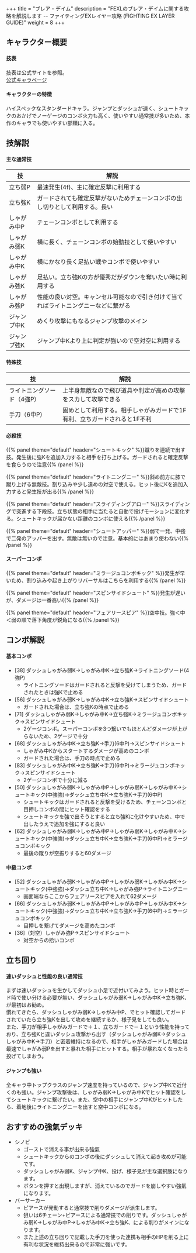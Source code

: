 +++
title = "ブレア・デイム"
description = "FEXLのブレア・デイムに関する攻略を解説します -- ファイティングEXレイヤー攻略 (FIGHTING EX LAYER GUIDE)"
weight = 8
+++

## キャラクター概要

#### 技表

技表は公式サイトを参照。  
[公式キャラページ](http://www.arika.co.jp/product/fexl_hp/jp/chara_jp/fexl_jp_chara08.html)

#### キャラクターの特徴

ハイスペックなスタンダードキャラ。ジャンプとダッシュが速く、シュートキックのおかげでノーゲージのコンボ火力も高く、使いやすい通常技が多いため、本作のキャラでも使いやすい部類に入る。

## 技解説

#### 主な通常技

|技 |解説|
|---|----|
|立ち弱P|最速発生(4f)、主に確定反撃に利用する|
|立ち強K|ガードされても確定反撃がないためチェーンコンボの出し切りとして利用する。長い|
|しゃがみ中P|チェーンコンボとして利用する|
|しゃがみ弱K|横に長く、チェーンコンボの始動技として使いやすい|
|しゃがみ中K|横にかなり長く足払い戦やコンボで使いやすい|
|しゃがみ強K|足払い。立ち強Kの方が優秀だがダウンを奪いたい時に利用する|
|しゃがみ強P|性能の良い対空。キャンセル可能なので引き付けて当てればライトニングニーなどに繋がる|
|ジャンプ中K|めくり攻撃にもなるジャンプ攻撃のメイン|
|ジャンプ強K|ジャンプ中Kより上に判定が強いので空対空に利用する|

#### 特殊技

|技 |解説|
|---|----|
|ライトニングソード（4強P）|上半身無敵なので飛び道具や判定が高めの攻撃をスカして攻撃できる|
|手刀（6中P）|固めとして利用する。相手しゃがみガードで1F有利、立ちガードされると1F不利|

#### 必殺技

{{% panel theme="default" header="シュートキック" %}}蹴りを連続で出す技。発生後に強Kを追加入力すると相手を打ち上げる。ガードされると確定反撃を食らうので注意{{% /panel %}}

{{% panel theme="default" header="ライトニングニー" %}}斜め前方に膝で蹴り上げる無敵技。割り込みや少し遠めの対空で使える。ヒット後にKを追加入力すると発生技が出る{{% /panel %}}

{{% panel theme="default" header="スライディングアロー" %}}スライディングで突進する下段技。立ち状態の相手に当たると自動で投げモーションに変化する。シュートキックが届かない距離のコンボに使える{{% /panel %}}

{{% panel theme="default" header="シュートアッパー" %}}弱で一発、中強で二発のアッパーを出す。無敵は無いので注意。基本的にはあまり使わない{{% /panel %}}


#### スーパーコンボ

{{% panel theme="default" header="ミラージュコンボキック" %}}発生が早いため、割り込みや起き上がりリバーサルはこちらを利用する{{% /panel %}}

{{% panel theme="default" header="スピンサイドシュート" %}}発生が遅いが、ダメージは一番高い{{% /panel %}}

{{% panel theme="default" header="フェアリースピア" %}}空中技。強＜中＜弱の順で落下角度が鋭角になる{{% /panel %}}


## コンボ解説

#### 基本コンボ

- [38] ダッシュしゃがみ弱K→しゃがみ中K→立ち強K→ライトニングソード(4強P)
    - ライトニングソードはガードされると反撃を受けてしまうため、ガードされたときは強Kで止める
- [56] ダッシュしゃがみ弱K→しゃがみ中K→立ち強K→スピンサイドシュート
    - ガードされた場合は、立ち強Kの時点で止める
- [71] ダッシュしゃがみ弱K→しゃがみ中K→立ち強K→ミラージュコンボキック→スピンサイドシュート
    - 2ゲージコンボ。スーパーコンボを3つ繋いでもほとんどダメージが上がらないため、2ゲージで十分
- [68] ダッシュしゃがみ中K→立ち強K→手刀(6中P)→スピンサイドシュート
    - しゃがみ中Kからスタートするダメージが高めのコンボ
    - ガードされた場合は、手刀の時点で止める
- [83] ダッシュしゃがみ中K→立ち強K→手刀(6中P)→ミラージュコンボキック→スピンサイドシュート
    - 2ゲージコンボで十分に減る
- [50] ダッシュしゃがみ弱K→しゃがみ中P→しゃがみ弱K→しゃがみ中K→シュートキック(中強強)→ダッシュ立ち中K→立ち強K→手刀(6中P)
    - シュートキックはガードされると反撃を受けるため、チェーンコンボと目押しコンボの間にヒット確認をする
    - シュートキックを強で出そうとすると立ち強Kに化けやすいため、中で出したうえで追加を強にすると良い
- [62] ダッシュしゃがみ弱K→しゃがみ中P→しゃがみ弱K→しゃがみ中K→シュートキック(中強強)→ダッシュ立ち中K→立ち強K→手刀(6中P)→ミラージュコンボキック
    - 最後の蹴りが空振りすると60ダメージ

#### 中級コンボ

- [52] ダッシュしゃがみ弱K→しゃがみ中P→しゃがみ弱K→しゃがみ中K→シュートキック(中強強)→ダッシュ立ち中K→しゃがみ強P→ライトニングニー
    - 画面端ならここからフェアリースピアを入れて62ダメージ
- [66] ダッシュしゃがみ弱K→しゃがみ中P→しゃがみ中P→しゃがみ中K→シュートキック(中強強)→ダッシュ立ち中K→立ち強K→手刀(6中P)→ミラージュコンボキック
    - 目押しを繋げてダメージを高めたコンボ
- [36]（対空）しゃがみ強P→スピンサイドシュート
    - 対空からの拾いコンボ

## 立ち回り

#### 速いダッシュと性能の良い通常技

まずは速いダッシュを生かしてダッシュ小足で近付いてみよう。ヒット時とガード時で使い分ける必要が無い、ダッシュしゃがみ弱K→しゃがみ中K→立ち強K、が最初はお勧め。  
慣れてきたら、ダッシュしゃがみ弱K→しゃがみ中P、でヒット確認してガードされていたら立ち強Kを出して攻めを継続するか、様子見をしても良い。  
また、手刀が相手しゃがみガードで＋１、立ちガードで－１という性能を持っており、立ち強Kと違いダッシュ攻撃から出す（ダッシュしゃがみ弱K→ダッシュしゃがみ中K→手刀）と密着維持になるので、相手がしゃがみガードした場合は最速でしゃがみ弱Pを出すと暴れた相手にヒットする。相手が暴れなくなったら投げてしまおう。

#### ジャンプも強い

全キャラ中トップクラスのジャンプ速度を持っているので、ジャンプ中Kで近付くのも強い。ジャンプ攻撃後は、しゃがみ弱K→しゃがみ中Kでヒット確認をしてシュートキックに繋げたい。また、空中の相手にジャンプ中Kがヒットしたら、着地後にライトニングニーを出すと空中コンボになる。

## おすすめの強氣デッキ

- シノビ
    - ゴーストで消える事が出来る強氣
    - シュートキックからのコンボの後にダッシュして消えて起き攻めが可能です。
    - ダッシュしゃがみ弱K、ジャンプ中K、投げ、様子見が主な選択肢になります。
    - ボタンを押すと出現しますが、消えているのでガードを崩しやすい強氣になります。
- バーサーカー
    - ピアースが発動すると通常技で削りダメージが派生します。
    - 狙いは6チェーン+ピアースによる通常技での削りです。ダッシュしゃがみ弱K→しゃがみ中P→しゃがみ中K→立ち強K、による削りがメインになります。
    - また上述の立ち回りで記載した手刀を使った連携も相手のHPを削る上に有利な状況を維持出来るので非常に強いです。
